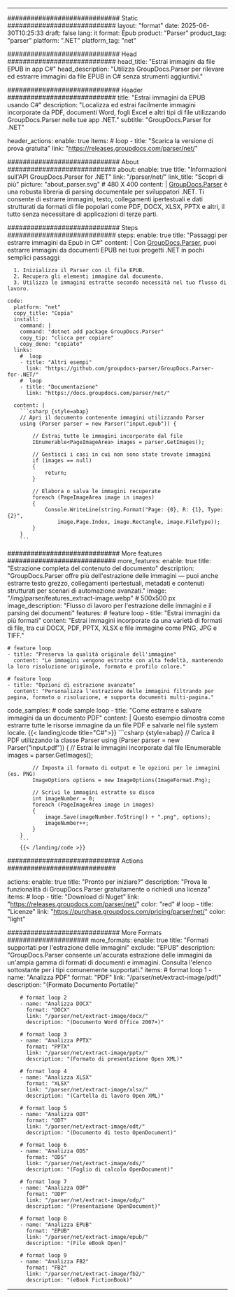 


---
############################# Static ############################
layout: "format"
date:  2025-06-30T10:25:33
draft: false
lang: it
format: Epub
product: "Parser"
product_tag: "parser"
platform: ".NET"
platform_tag: "net"

############################# Head ############################
head_title: "Estrai immagini da file EPUB in app C#"
head_description: "Utilizza GroupDocs.Parser per rilevare ed estrarre immagini da file EPUB in C# senza strumenti aggiuntivi."

############################# Header ############################
title: "Estrai immagini da EPUB usando C#" 
description: "Localizza ed estrai facilmente immagini incorporate da PDF, documenti Word, fogli Excel e altri tipi di file utilizzando GroupDocs.Parser nelle tue app .NET."
subtitle: "GroupDocs.Parser for .NET" 

header_actions:
  enable: true
  items:
    #  loop
    - title: "Scarica la versione di prova gratuita"
      link: "https://releases.groupdocs.com/parser/net/"
      
############################# About ############################
about:
    enable: true
    title: "Informazioni sull'API GroupDocs.Parser for .NET"
    link: "/parser/net/"
    link_title: "Scopri di più"
    picture: "about_parser.svg" # 480 X 400
    content: |
       [GroupDocs.Parser](/parser/net/) è una robusta libreria di parsing documentale per sviluppatori .NET. Ti consente di estrarre immagini, testo, collegamenti ipertestuali e dati strutturati da formati di file popolari come PDF, DOCX, XLSX, PPTX e altri, il tutto senza necessitare di applicazioni di terze parti.

############################# Steps ############################
steps:
    enable: true
    title: "Passaggi per estrarre immagini da Epub in C#"
    content: |
      Con [GroupDocs.Parser](/parser/net/), puoi estrarre immagini da documenti EPUB nei tuoi progetti .NET in pochi semplici passaggi:
      
      1. Inizializza il Parser con il file EPUB.
      2. Recupera gli elementi immagine dal documento.
      3. Utilizza le immagini estratte secondo necessità nel tuo flusso di lavoro.
   
    code:
      platform: "net"
      copy_title: "Copia"
      install:
        command: |
        command: "dotnet add package GroupDocs.Parser"
        copy_tip: "clicca per copiare"
        copy_done: "copiato"
      links:
        #  loop
        - title: "Altri esempi"
          link: "https://github.com/groupdocs-parser/GroupDocs.Parser-for-.NET/"
        #  loop
        - title: "Documentazione"
          link: "https://docs.groupdocs.com/parser/net/"
          
      content: |
        ```csharp {style=abap}
        // Apri il documento contenente immagini utilizzando Parser
        using (Parser parser = new Parser("input.epub")) {

            // Estrai tutte le immagini incorporate dal file
            IEnumerable<PageImageArea> images = parser.GetImages();

            // Gestisci i casi in cui non sono state trovate immagini
            if (images == null)
            {
                return;
            }

            // Elabora o salva le immagini recuperate
            foreach (PageImageArea image in images)
            {
                Console.WriteLine(string.Format("Page: {0}, R: {1}, Type: {2}", 
                    image.Page.Index, image.Rectangle, image.FileType));
            }
        }
        ```  

############################# More features ############################
more_features:
  enable: true
  title: "Estrazione completa del contenuto del documento"
  description: "GroupDocs.Parser offre più dell'estrazione delle immagini — puoi anche estrarre testo grezzo, collegamenti ipertestuali, metadati e contenuti strutturati per scenari di automazione avanzati."
  image: "/img/parser/features_extract-image.webp" # 500x500 px
  image_description: "Flusso di lavoro per l'estrazione delle immagini e il parsing dei documenti"
  features:
    # feature loop
    - title: "Estrai immagini da più formati"
      content: "Estrai immagini incorporate da una varietà di formati di file, tra cui DOCX, PDF, PPTX, XLSX e file immagine come PNG, JPG e TIFF."

    # feature loop
    - title: "Preserva la qualità originale dell'immagine"
      content: "Le immagini vengono estratte con alta fedeltà, mantenendo la loro risoluzione originale, formato e profilo colore."

    # feature loop
    - title: "Opzioni di estrazione avanzate"
      content: "Personalizza l'estrazione delle immagini filtrando per pagina, formato o risoluzione, e supporta documenti multi-pagina."
      
  code_samples:
    # code sample loop
    - title: "Come estrarre e salvare immagini da un documento PDF"
      content: |
        Questo esempio dimostra come estrarre tutte le risorse immagine da un file PDF e salvarle nel file system locale.
        {{< landing/code title="C#">}}
        ```csharp {style=abap}
        //  Carica il PDF utilizzando la classe Parser
        using (Parser parser = new Parser("input.pdf"))
        {
            // Estrai le immagini incorporate dal file
            IEnumerable<PageImageArea> images = parser.GetImages();

            // Imposta il formato di output e le opzioni per le immagini (es. PNG)
            ImageOptions options = new ImageOptions(ImageFormat.Png);

            // Scrivi le immagini estratte su disco
            int imageNumber = 0;
            foreach (PageImageArea image in images)
            {
                image.Save(imageNumber.ToString() + ".png", options);
                imageNumber++;
            }
        }
        ```
        {{< /landing/code >}}


############################# Actions ############################

actions:
  enable: true
  title: "Pronto per iniziare?"
  description: "Prova le funzionalità di GroupDocs.Parser gratuitamente o richiedi una licenza"
  items:
    #  loop
    - title: "Download di Nuget"
      link: "https://releases.groupdocs.com/parser/net/"
      color: "red"
        #  loop
    - title: "Licenze"
      link: "https://purchase.groupdocs.com/pricing/parser/net/"
      color: "light"


############################# More Formats #####################
more_formats:
    enable: true
    title: "Formati supportati per l'estrazione delle immagini"
    exclude: "EPUB"
    description: "GroupDocs.Parser consente un'accurata estrazione delle immagini da un'ampia gamma di formati di documenti e immagini. Consulta l'elenco sottostante per i tipi comunemente supportati."
    items: 
        # format loop 1
        - name: "Analizza PDF"
          format: "PDF"
          link: "/parser/net/extract-image/pdf/"
          description: "(Formato Documento Portatile)"
          
        # format loop 2
        - name: "Analizza DOCX"
          format: "DOCX"
          link: "/parser/net/extract-image/docx/"
          description: "(Documento Word Office 2007+)"
          
        # format loop 3
        - name: "Analizza PPTX"
          format: "PPTX"
          link: "/parser/net/extract-image/pptx/"
          description: "(Formato di presentazione Open XML)"
          
        # format loop 4
        - name: "Analizza XLSX"
          format: "XLSX"
          link: "/parser/net/extract-image/xlsx/"
          description: "(Cartella di lavoro Open XML)"
          
        # format loop 5
        - name: "Analizza ODT"
          format: "ODT"
          link: "/parser/net/extract-image/odt/"
          description: "(Documento di testo OpenDocument)"
          
        # format loop 6
        - name: "Analizza ODS"
          format: "ODS"
          link: "/parser/net/extract-image/ods/"
          description: "(Foglio di calcolo OpenDocument)"
          
        # format loop 7
        - name: "Analizza ODP"
          format: "ODP"
          link: "/parser/net/extract-image/odp/"
          description: "(Presentazione OpenDocument)"
          
        # format loop 8
        - name: "Analizza EPUB"
          format: "EPUB"
          link: "/parser/net/extract-image/epub/"
          description: "(File eBook Open)"
          
        # format loop 9
        - name: "Analizza FB2"
          format: "FB2"
          link: "/parser/net/extract-image/fb2/"
          description: "(eBook FictionBook)"
         
          

---